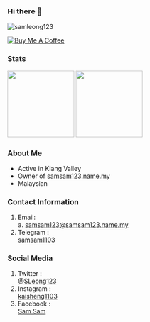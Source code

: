 ### Hi there 👋
<img src="https://komarev.com/ghpvc/?username=samleong123&label=Views&color=0e75b6&style=flat" alt="samleong123" />

[![Buy Me A Coffee](https://www.buymeacoffee.com/assets/img/custom_images/orange_img.png)](https://www.buymeacoffee.com/samleong123)


### Stats
<a href="https://github.com/samleong123"><img src="https://github-readme-stats.vercel.app/api?username=samleong123&show_icons=true&count_private=true" height=150 /></a>
<a href="https://github.com/samleong123"><img src="https://github-readme-stats.vercel.app/api/top-langs/?username=samleong123&layout=compact" height=150 /></a>

### About Me
- Active in Klang Valley <br>
- Owner of [samsam123.name.my](https://www.samsam123.name.my)  <br>
- Malaysian

### Contact Information 
1. Email: <br>
a. <a href="mailto:samsam123@samsam123.name.my">samsam123@samsam123.name.my</a>  <br> 
2. Telegram : <br> <a href="https://t.me/samsam1103">samsam1103</a> 

### Social Media
1. Twitter :<br> [@SLeong123](https://twitter.com/SLeong123)
2. Instagram :<br> [kaisheng1103](https://www.instagram.com/kaisheng1103/)
3. Facebook :<br> [Sam Sam](https://www.facebook.com/kaisheng1103/)

